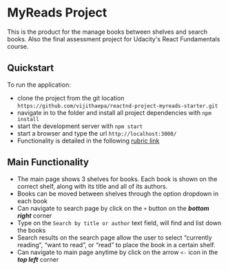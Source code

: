 # MyReads Project

This is the product for the manage books between shelves and search books. Also the final assessment project for Udacity's React Fundamentals course. 

## Quickstart

To run the application:

* clone the project from the git location `https://github.com/vijithaepa/reactnd-project-myreads-starter.git`
* navigate in to the folder and install all project dependencies with `npm install`
* start the development server with `npm start`
* start a browser and type the url `http://localhost:3000/`
* Functionality is detailed in the following [rubric link](https://review.udacity.com/#!/rubrics/918/view)

## Main Functionality
 - The main page shows 3 shelves for books. Each book is shown on the correct shelf, along with its title and all of its authors.
 - Books can be moved between shelves through the option dropdown in each book
 - Can navigate to search page by click on the `+` button on the **_bottom right_** corner
 - Type on the `Search by title or author` text field, will find and list down the books 
 - Search results on the search page allow the user to select “currently reading”, “want to read”, or “read” to place the book in a certain shelf.
 - Can navigate to main page anytime by click on the arrow `<-` icon in the **_top left_** corner
